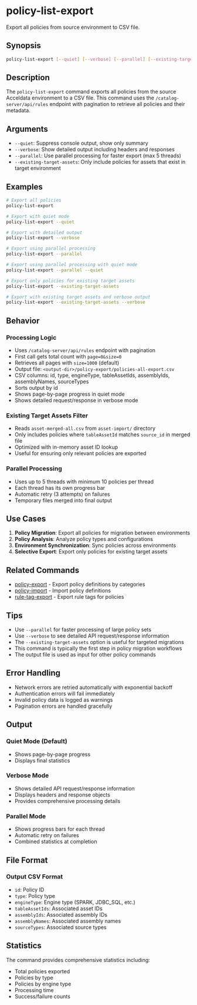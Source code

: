 # policy-list-export

Export all policies from source environment to CSV file.

## Synopsis

```bash
policy-list-export [--quiet] [--verbose] [--parallel] [--existing-target-assets]
```

## Description

The `policy-list-export` command exports all policies from the source Acceldata environment to a CSV file. This command uses the `/catalog-server/api/rules` endpoint with pagination to retrieve all policies and their metadata.

## Arguments

- `--quiet`: Suppress console output, show only summary
- `--verbose`: Show detailed output including headers and responses
- `--parallel`: Use parallel processing for faster export (max 5 threads)
- `--existing-target-assets`: Only include policies for assets that exist in target environment

## Examples

```bash
# Export all policies
policy-list-export

# Export with quiet mode
policy-list-export --quiet

# Export with detailed output
policy-list-export --verbose

# Export using parallel processing
policy-list-export --parallel

# Export using parallel processing with quiet mode
policy-list-export --parallel --quiet

# Export only policies for existing target assets
policy-list-export --existing-target-assets

# Export with existing target assets and verbose output
policy-list-export --existing-target-assets --verbose
```

## Behavior

### Processing Logic
- Uses `/catalog-server/api/rules` endpoint with pagination
- First call gets total count with `page=0&size=0`
- Retrieves all pages with `size=1000` (default)
- Output file: `<output-dir>/policy-export/policies-all-export.csv`
- CSV columns: id, type, engineType, tableAssetIds, assemblyIds, assemblyNames, sourceTypes
- Sorts output by id
- Shows page-by-page progress in quiet mode
- Shows detailed request/response in verbose mode

### Existing Target Assets Filter
- Reads `asset-merged-all.csv` from `asset-import/` directory
- Only includes policies where `tableAssetId` matches `source_id` in merged file
- Optimized with in-memory asset ID lookup
- Useful for ensuring only relevant policies are exported

### Parallel Processing
- Uses up to 5 threads with minimum 10 policies per thread
- Each thread has its own progress bar
- Automatic retry (3 attempts) on failures
- Temporary files merged into final output

## Use Cases

1. **Policy Migration**: Export all policies for migration between environments
2. **Policy Analysis**: Analyze policy types and configurations
3. **Environment Synchronization**: Sync policies across environments
4. **Selective Export**: Export only policies for existing target assets

## Related Commands

- [policy-export](policy-export.md) - Export policy definitions by categories
- [policy-import](policy-import.md) - Import policy definitions
- [rule-tag-export](rule-tag-export.md) - Export rule tags for policies

## Tips

- Use `--parallel` for faster processing of large policy sets
- Use `--verbose` to see detailed API request/response information
- The `--existing-target-assets` option is useful for targeted migrations
- This command is typically the first step in policy migration workflows
- The output file is used as input for other policy commands

## Error Handling

- Network errors are retried automatically with exponential backoff
- Authentication errors will fail immediately
- Invalid policy data is logged as warnings
- Pagination errors are handled gracefully

## Output

### Quiet Mode (Default)
- Shows page-by-page progress
- Displays final statistics

### Verbose Mode
- Shows detailed API request/response information
- Displays headers and response objects
- Provides comprehensive processing details

### Parallel Mode
- Shows progress bars for each thread
- Automatic retry on failures
- Combined statistics at completion

## File Format

### Output CSV Format
- `id`: Policy ID
- `type`: Policy type
- `engineType`: Engine type (SPARK, JDBC_SQL, etc.)
- `tableAssetIds`: Associated asset IDs
- `assemblyIds`: Associated assembly IDs
- `assemblyNames`: Associated assembly names
- `sourceTypes`: Associated source types

## Statistics

The command provides comprehensive statistics including:
- Total policies exported
- Policies by type
- Policies by engine type
- Processing time
- Success/failure counts 